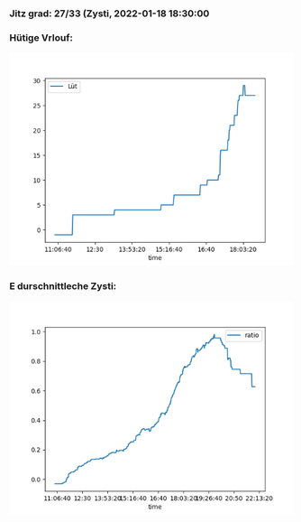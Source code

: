 ### Jitz grad: 27/33 (Zysti, 2022-01-18 18:30:00

### Hütige Vrlouf:
![Graph](Today.png)

### E durschnittleche Zysti:
![Graph](Zysti.png)